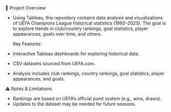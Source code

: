 📖 Project Overview
- Using Tableau, this repository contains data analysis and visualizations of UEFA Champions League historical statistics (1992–2023). The goal is to explore trends in club/country rankings, 
goal statistics, player appearances, goals over time, and others. 

  Key Features:
- Interactive Tableau dashboards for exploring historical data.
- CSV datasets sourced from UEFA.com.
- Analysis includes club rankings, country rankings, goal statistics, player appearances, and goals.

⚠️ Notes & Limitations
- Rankings are based on UEFA’s official point system (e.g., wins, draws).
- Updates to the dataset may be needed for future seasons.
